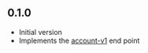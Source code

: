 ## 0.1.0

- Initial version
- Implements the [account-v1](https://developer.riotgames.com/apis#account-v1) end point
